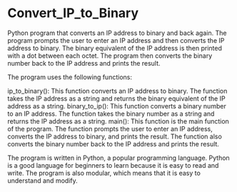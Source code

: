 ﻿# Convert_IP_to_Binary
Python program that converts an IP address to binary and back again. The program prompts the user to enter an IP address and then converts the IP address to binary. The binary equivalent of the IP address is then printed with a dot between each octet. The program then converts the binary number back to the IP address and prints the result.

The program uses the following functions:

ip_to_binary(): This function converts an IP address to binary. The function takes the IP address as a string and returns the binary equivalent of the IP address as a string.
binary_to_ip(): This function converts a binary number to an IP address. The function takes the binary number as a string and returns the IP address as a string.
main(): This function is the main function of the program. The function prompts the user to enter an IP address, converts the IP address to binary, and prints the result. The function also converts the binary number back to the IP address and prints the result.

The program is written in Python, a popular programming language. Python is a good language for beginners to learn because it is easy to read and write. The program is also modular, which means that it is easy to understand and modify.
